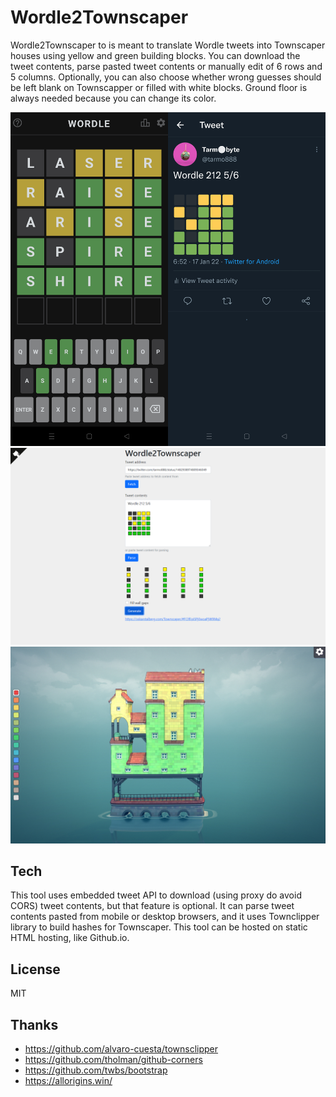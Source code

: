 # Wordle2Townscaper

Wordle2Townscaper to is meant to translate Wordle tweets into Townscaper houses using yellow and green building blocks. You can download the tweet contents, parse pasted tweet contents or manually edit of 6 rows and 5 columns. Optionally, you can also choose whether wrong guesses should be left blank on Townscapper or filled with white blocks. Ground floor is always needed because you can change its color.

[![Screenshot](world2twitter.png)](https://twitter.com/tarmo888/status/1482938974809346049)
[![Screenshot](twitter2github.png)](https://tarmo888.github.io/Wordle2Townscaper/)
[![Screenshot](github2townscaper.jpg)](https://oskarstalberg.com/Townscaper/#FCIfEpiSPj0woaPjW9Mq2)

## Tech
This tool uses embedded tweet API to download (using proxy do avoid CORS) tweet contents, but that feature is optional. It can parse tweet contents pasted from mobile or desktop browsers, and it uses Townclipper library to build hashes for Townscaper. This tool can be hosted on static HTML hosting, like Github.io.

## License
MIT

## Thanks
* https://github.com/alvaro-cuesta/townsclipper
* https://github.com/tholman/github-corners
* https://github.com/twbs/bootstrap
* https://allorigins.win/